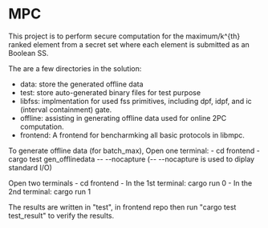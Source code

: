 # MPC
This project is to perform secure computation for the maximum/k^{th} ranked element from a secret set where each element is submitted as an Boolean SS.

The are a few directories in the solution:
  - data: store the generated offline data
  - test: store auto-generated binary files for test purpose
  - libfss: implmentation for used fss primitives, including dpf, idpf, and ic (interval containment) gate.
  - offline: assisting in generating offline data used for online 2PC computation.
  - frontend: A frontend for bencharmking all basic protocols in libmpc.

To generate offline data (for batch_max), Open one terminal:
    - cd frontend
    - cargo test gen_offlinedata -- --nocapture (-- --nocapture is used to diplay standard I/O)

Open two terminals
    - cd frontend
    - In the 1st terminal: cargo run 0
    - In the 2nd terminal: cargo run 1

The results are written in "test", in frontend repo then run "cargo test test_result" to verify the results.
